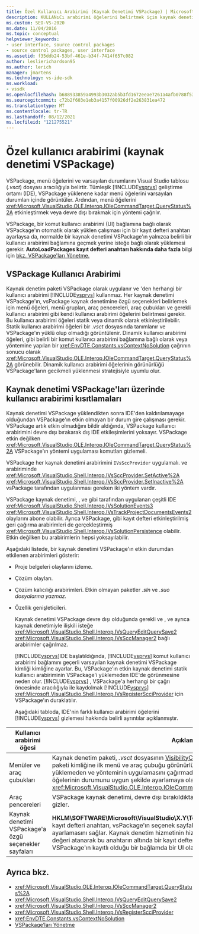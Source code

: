 ```yaml
---
title: Özel Kullanıcı Arabirimi (Kaynak Denetimi VSPackage) | Microsoft Docs
description: KULLANıCı arabirimi öğelerini belirtmek için kaynak denetimi VSPackage kullanarak Visual Studio kullanıcı arabirimi (UI) oluşturma hakkında bilgi.
ms.custom: SEO-VS-2020
ms.date: 11/04/2016
ms.topic: conceptual
helpviewer_keywords:
- user interface, source control packages
- source control packages, user interface
ms.assetid: f35ddb24-53bf-461e-b34f-7414f657c082
author: leslierichardson95
ms.author: lerich
manager: jmartens
ms.technology: vs-ide-sdk
ms.workload:
- vssdk
ms.openlocfilehash: b688933859a4993b3032ab5b3fd1672eeae7261a4afb0788f5329435f12f98d7
ms.sourcegitcommit: c72b2f603e1eb3a4157f00926df2e263831ea472
ms.translationtype: MT
ms.contentlocale: tr-TR
ms.lasthandoff: 08/12/2021
ms.locfileid: "121275521"
---
```

# <a name="custom-user-interface-source-control-vspackage"></a>Özel kullanıcı arabirimi (kaynak denetimi VSPackage)
VSPackage, menü öğelerini ve varsayılan durumlarını Visual Studio tablosu (*.vsct*) dosyası aracılığıyla belirtir. Tümleşik [!INCLUDE[vsprvs](../../code-quality/includes/vsprvs_md.md)] geliştirme ortamı (IDE), VSPackage yüklenene kadar menü öğelerini varsayılan durumları içinde görüntüler. Ardından, menü öğelerini <xref:Microsoft.VisualStudio.OLE.Interop.IOleCommandTarget.QueryStatus%2A> etkinleştirmek veya devre dışı bırakmak için yöntemi çağrılır.

 VSPackage, bir komut kullanıcı arabirimi (UI) bağlamına bağlı olarak VSPackage'ın otomatik olarak yüklen çalışması için bir kayıt defteri anahtarı ayarlaysa da, normalde bir kaynak denetimi VSPackage'ın yalnızca belirli bir kullanıcı arabirimi bağlamına geçmek yerine isteğe bağlı olarak yüklemesi gerekir. **AutoLoadPackages kayıt defteri anahtarı hakkında daha fazla** bilgi için [bkz. VSPackage'ları Yönetme.](../../extensibility/managing-vspackages.md)

## <a name="vspackage-ui"></a>VSPackage Kullanıcı Arabirimi
 Kaynak denetim paketi VSPackage olarak uygulanır ve 'den herhangi bir kullanıcı arabirimi [!INCLUDE[vsprvs](../../code-quality/includes/vsprvs_md.md)] kullanmaz. Her kaynak denetimi VSPackage'ın, vsPackage kaynak denetimine özgü seçenekleri belirlemek için menü öğeleri, menü grupları, araç pencereleri, araç çubukları ve gerekli kullanıcı arabirimi gibi kendi kullanıcı arabirimi öğelerini belirtmesi gerekir. Bu kullanıcı arabirimi öğeleri statik veya dinamik olarak etkinleştirilebilir. Statik kullanıcı arabirimi öğeleri bir *.vsct* dosyasında tanımlanır ve VSPackage'ın yüklü olup olmadığı görüntülenir. Dinamik kullanıcı arabirimi öğeleri, gibi belirli bir komut kullanıcı arabirimi bağlamına bağlı olarak veya yöntemine yapılan bir <xref:EnvDTE.Constants.vsContextNoSolution> çağrının sonucu olarak <xref:Microsoft.VisualStudio.OLE.Interop.IOleCommandTarget.QueryStatus%2A> görünebilir. Dinamik kullanıcı arabirimi öğelerinin görünürlüğü VSPackage'ların gecikmeli yüklenmesi stratejisiyle uyumlu olur.

## <a name="ui-constraints-on-source-control-vspackages"></a>Kaynak denetimi VSPackage'ları üzerinde kullanıcı arabirimi kısıtlamaları
 Kaynak denetimi VSPackage yüklendikten sonra IDE'den kaldırılamayage olduğundan VSPackage'ın etkin olmayan bir durum gire çalışması gerekir. VSPackage artık etkin olmadığını bildir aldığında, VSPackage kullanıcı arabirimini devre dışı bırakarak dış IDE etkileşimlerini yoksayır. VSPackage etkin değilken <xref:Microsoft.VisualStudio.OLE.Interop.IOleCommandTarget.QueryStatus%2A> VSPackage'ın yöntemi uygulaması komutları gizlemeli.

 VSPackage her kaynak denetimi arabirimini `IVsSccProvider` uygulamalı. ve arabiriminde <xref:Microsoft.VisualStudio.Shell.Interop.IVsSccProvider.SetActive%2A> <xref:Microsoft.VisualStudio.Shell.Interop.IVsSccProvider.SetInactive%2A> vsPackage tarafından uygulanması gereken iki yöntem vardır.

 VSPackage kaynak denetimi, , ve gibi tarafından uygulanan çeşitli IDE <xref:Microsoft.VisualStudio.Shell.Interop.IVsSolutionEvents3> <xref:Microsoft.VisualStudio.Shell.Interop.IVsTrackProjectDocumentsEvents2> olaylarını abone olabilir. Ayrıca VSPackage, gibi kayıt defteri etkinleştirilmiş geri çağırma arabirimleri de gerçekleştirmiş <xref:Microsoft.VisualStudio.Shell.Interop.IVsSolutionPersistence> olabilir. Etkin değilken bu arabirimlerin hepsi yoksayılabilir.

 Aşağıdaki listede, bir kaynak denetimi VSPackage'ın etkin durumdan etkilenen arabirimleri gösterir:

- Proje belgeleri olaylarını izleme.

- Çözüm olayları.

- Çözüm kalıcılığı arabirimleri. Etkin olmayan paketler *.sln* ve *.suo dosyalarına yazmaz.*

- Özellik genişleticileri.

  Kaynak denetimi VSPackage devre dışı olduğunda gerekli ve , ve ayrıca kaynak denetimiyle ilişkili isteğe <xref:Microsoft.VisualStudio.Shell.Interop.IVsQueryEditQuerySave2> <xref:Microsoft.VisualStudio.Shell.Interop.IVsSccManager2> bağlı arabirimler çağrılmaz.

  [!INCLUDE[vsprvs](../../code-quality/includes/vsprvs_md.md)]IDE başlatıldığında, [!INCLUDE[vsprvs](../../code-quality/includes/vsprvs_md.md)] komut kullanıcı arabirimi bağlamını geçerli varsayılan kaynak denetimi VSPackage kimliği kimliğine ayarlar. Bu, VSPackage'ın etkin kaynak denetimi statik kullanıcı arabiriminin VSPackage'i yüklemeden IDE'de görünmesine neden olur. [!INCLUDE[vsprvs](../../code-quality/includes/vsprvs_md.md)] , VSPackage'a herhangi bir çağrı öncesinde aracılığıyla ile kaydolmak [!INCLUDE[vsprvs](../../code-quality/includes/vsprvs_md.md)] <xref:Microsoft.VisualStudio.Shell.Interop.IVsRegisterScciProvider> için VSPackage'ın duraklatılır.

  Aşağıdaki tabloda, IDE'nin farklı kullanıcı arabirimi öğelerini [!INCLUDE[vsprvs](../../code-quality/includes/vsprvs_md.md)] gizlemesi hakkında belirli ayrıntılar açıklanmıştır.

| Kullanıcı arabirimi öğesi | Açıklama |
| - | - |
| Menüler ve araç çubukları | Kaynak denetim paketi, *.vsct* dosyasının [VisibilityConstraints](../../extensibility/visibilityconstraints-element.md) bölümünde kaynak denetim paketi kimliğine ilk menü ve araç çubuğu görünürlüğü durumları ayarlamalıdır. Bu, VSPackage'ı yüklemeden ve yönteminin uygulamasını çağırmadan IDE'nin menü [!INCLUDE[vsprvs](../../code-quality/includes/vsprvs_md.md)] öğelerinin durumunu uygun şekilde ayarlamaya olanak <xref:Microsoft.VisualStudio.OLE.Interop.IOleCommandTarget.QueryStatus%2A> sağlar. |
| Araç pencereleri | VSPackage kaynak denetimi, devre dışı bırakıldıktan sonra sahip olduğu tüm araç pencerelerini gizler. |
| Kaynak denetimi VSPackage'a özgü seçenekler sayfaları | **HKLM\SOFTWARE\Microsoft\VisualStudio\X.Y\ToolsOptionsPages\VisibilityCmdUIContexts** kayıt defteri anahtarı, vsPackage'ın seçenek sayfalarının görüntülenebilir olduğu bağlamları ayarlamasını sağlar. Kaynak denetim hizmetinin hizmet kimliği (SID) kullanılarak ve 1 DWORD değeri atanarak bu anahtarın altında bir kayıt defteri girişi oluşturulmalıdır. Kaynak denetimi VSPackage'ın kayıtlı olduğu bir bağlamda bir UI olayı oluştuğunda, etkinse VSPackage çağrılır. |

## <a name="see-also"></a>Ayrıca bkz.
- <xref:Microsoft.VisualStudio.OLE.Interop.IOleCommandTarget.QueryStatus%2A>
- <xref:Microsoft.VisualStudio.Shell.Interop.IVsQueryEditQuerySave2>
- <xref:Microsoft.VisualStudio.Shell.Interop.IVsSccManager2>
- <xref:Microsoft.VisualStudio.Shell.Interop.IVsRegisterScciProvider>
- <xref:EnvDTE.Constants.vsContextNoSolution>
- [VSPackage’ları Yönetme](../../extensibility/managing-vspackages.md)
